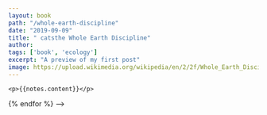 ```yaml
---
layout: book
path: "/whole-earth-discipline"
date: "2019-09-09"
title: " catsthe Whole Earth Discipline"
author:
tags: ['book', 'ecology']
excerpt: "A preview of my first post"
image: https://upload.wikimedia.org/wikipedia/en/2/2f/Whole_Earth_Discipline-cover.png
---
```



<!-- <ul>
  {% for notes in site.notes %}
  {% if notes.tags != null %}
  <li>
    <a href="{{ notes.url }}">{{ notes.title }}</a>
    <p>{{notes.content}}</p>
  </li>
  {% endif %}
  {% endfor %}
</ul> -->


<!-- <ul>
  {% for notes in site.notes %}
  <li>
    <!-- <a href="{{ notes.url }}">{{ notes.title }}</a> -->
    <p>{{notes.content}}</p>
  </li>
  {% endfor %}
</ul> -->
